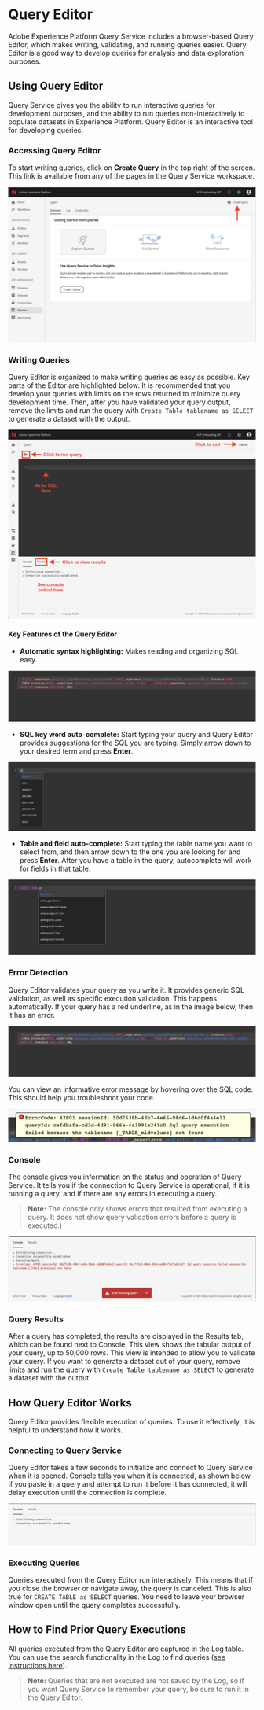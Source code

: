 # Query Editor

Adobe Experience Platform Query Service includes a browser-based Query Editor, which makes writing, validating, and running queries easier. Query Editor is a good way to develop queries for analysis and data exploration purposes. 


## Using Query Editor

Query Service gives you the ability to run interactive queries for development purposes, and the ability to run queries non-interactively to populate datasets in Experience Platform. Query Editor is an interactive tool for developing queries. 

### Accessing Query Editor

To start writing queries, click on **Create Query** in the top right of the screen. This link is available from any of the pages in the Query Service workspace. 

  ![Image](graphics/create.png)
  
### Writing Queries

Query Editor is organized to make writing queries as easy as possible. Key parts of the Editor are highlighted below. It is recommended that you develop your queries with limits on the rows returned to minimize query development time. Then, after you have validated your query output, remove the limits and run the query with `Create Table tablename as SELECT` to generate a dataset with the output. 

 ![Image](graphics/editor.png)

#### Key Features of the Query Editor

* **Automatic syntax highlighting:** Makes reading and organizing SQL easy.

![Image](graphics/syntaxhighlight.png)

* **SQL key word auto-complete:** Start typing your query and Query Editor provides suggestions for the SQL you are typing. Simply arrow down to your desired term and press **Enter**.

![Image](graphics/syntaxauto.png)

* **Table and field auto-complete:** Start typing the table name you want to select from, and then arrow down to the one you are looking for and press **Enter**. After you have a table in the query, autocomplete will work for fields in that table. 

![Image](graphics/tablesauto.png)

### Error Detection

Query Editor validates your query as you write it. It provides generic SQL validation, as well as specific execution validation. This happens automatically. If your query has a red underline, as in the image below, then it has an error.

![Image](graphics/syntaxhighlight.png)

You can view an informative error message by hovering over the SQL code. This should help you troubleshoot your code.

![Image](graphics/lintingerror.png)

### Console

The console gives you information on the status and operation of Query Service. It tells you if the connection to Query Service is operational, if it is running a query, and if there are any errors in executing a query. 

> **Note:** The console only shows errors that resulted from executing a query. It does not show query validation errors before a query is executed.)

![Image](graphics/console.png)

### Query Results

After a query has completed, the results are displayed in the Results tab, which can be found next to Console. This view shows the tabular output of your query, up to 50,000 rows. This view is intended to allow you to validate your query. If you want to generate a dataset out of your query, remove limits and run the query with `Create Table tablename as SELECT` to generate a dataset with the output.

## How Query Editor Works

Query Editor provides flexible execution of queries. To use it effectively, it is helpful to understand how it works. 

### Connecting to Query Service

Query Editor takes a few seconds to initialize and connect to Query Service when it is opened. Console tells you when it is connected, as shown below. If you paste in a query and attempt to run it before it has connected, it will delay execution until the connection is complete. 

![Image](graphics/initializing.png)

### Executing Queries

Queries executed from the Query Editor run interactively. This means that if you close the browser or navigate away, the query is canceled. This is also true for `CREATE TABLE as SELECT` queries. You need to leave your browser window open until the query completes successfully. 

## How to Find Prior Query Executions

All queries executed from the Query Editor are captured in the Log table. You can use the search functionality in the Log to find queries ([see instructions here](qs-ui.md)). 

> **Note:** Queries that are not executed are not saved by the Log, so if you want Query Service to remember your query, be sure to run it in the Query Editor. 
